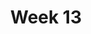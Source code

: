 ---
    title: Week 13
    weekNumber: 13
    days:
      - date: 2021-04-12
        events:
          "**Lecture 30**{: .label .label-lecture } Case Studies and Review":
      - date: 2021-04-14
        events:
          "**Quiz**{: .label .label-exam } Quiz 3 (in lecture)":
      - date: 2021-04-16
        events:
          "**Lecture 31**{: .label .label-lecture } Overview of Statistical Inference":
---